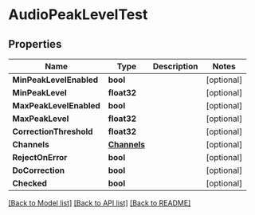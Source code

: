 # AudioPeakLevelTest

## Properties

Name | Type | Description | Notes
------------ | ------------- | ------------- | -------------
**MinPeakLevelEnabled** | **bool** |  | [optional] 
**MinPeakLevel** | **float32** |  | [optional] 
**MaxPeakLevelEnabled** | **bool** |  | [optional] 
**MaxPeakLevel** | **float32** |  | [optional] 
**CorrectionThreshold** | **float32** |  | [optional] 
**Channels** | [**Channels**](channels.md) |  | [optional] 
**RejectOnError** | **bool** |  | [optional] 
**DoCorrection** | **bool** |  | [optional] 
**Checked** | **bool** |  | [optional] 

[[Back to Model list]](../README.md#documentation-for-models) [[Back to API list]](../README.md#documentation-for-api-endpoints) [[Back to README]](../README.md)


